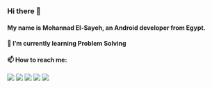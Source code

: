 ### Hi there 👋
#### My name is Mohannad El-Sayeh, an Android developer from Egypt.
#### 🌱 I’m currently learning Problem Solving
#### 📫 How to reach me:

[<img src="https://github.com/mohannadelsayeh/mohannadelsayeh/blob/main/facebook%20icon.png">](https://www.facebook.com/M.Saaye7/)
[<img src="https://github.com/mohannadelsayeh/mohannadelsayeh/blob/main/twitter%20icon.png">](https://twitter.com/mSaayeh)
[<img src="https://github.com/mohannadelsayeh/mohannadelsayeh/blob/main/linkedin%20icon.png">](https://www.linkedin.com/in/msaye7)
[<img src="https://github.com/mohannadelsayeh/mohannadelsayeh/blob/main/instagram%20icon.png">](https://www.instagram.com/mohannadelsayeh/)
[<img src="https://github.com/mohannadelsayeh/mohannadelsayeh/blob/main/codeforces%20icon.png">](https://codeforces.com/profile/mSayeh)

<!--

**mohannadelsayeh/mohannadelsayeh** is a ✨ _special_ ✨ repository because its `README.md` (this file) appears on your GitHub profile.

Here are some ideas to get you started:

- 🔭 I’m currently working on ...

- 👯 I’m looking to collaborate on ...
- 🤔 I’m looking for help with ...
- 💬 Ask me about ...
-  ...
- 😄 Pronouns: ...
- ⚡ Fun fact: ...
-->
